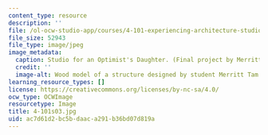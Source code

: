 ```yaml
---
content_type: resource
description: ''
file: /ol-ocw-studio-app/courses/4-101-experiencing-architecture-studio-spring-2003/ac7d61d2bc5bdaaca291b36bd07d819a_4-101s03.jpg
file_size: 52943
file_type: image/jpeg
image_metadata:
  caption: Studio for an Optimist's Daughter. (Final project by Merritt Tam.)
  credit: ''
  image-alt: Wood model of a structure designed by student Merritt Tam.
learning_resource_types: []
license: https://creativecommons.org/licenses/by-nc-sa/4.0/
ocw_type: OCWImage
resourcetype: Image
title: 4-101s03.jpg
uid: ac7d61d2-bc5b-daac-a291-b36bd07d819a
---
```

